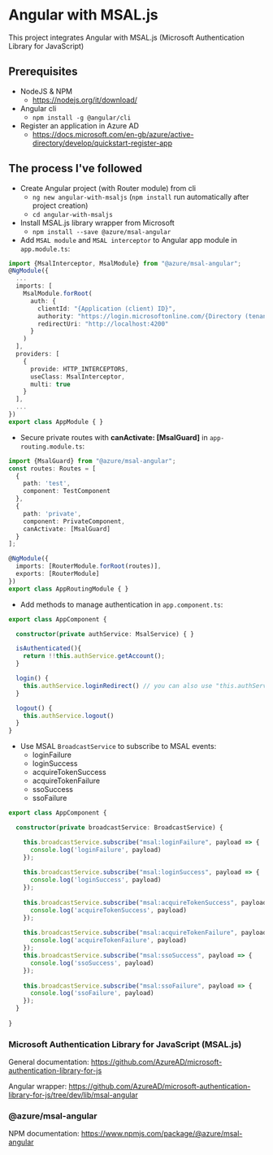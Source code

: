 # Angular with MSAL.js
This project integrates Angular with MSAL.js (Microsoft Authentication Library for JavaScript)

## Prerequisites
- NodeJS & NPM
    -  https://nodejs.org/it/download/
- Angular cli
    - `npm install -g @angular/cli`
- Register an application in Azure AD
    - https://docs.microsoft.com/en-gb/azure/active-directory/develop/quickstart-register-app

## The process I've followed
- Create Angular project (with Router module) from cli 
    - `ng new angular-with-msaljs` (`npm install` run automatically after project creation)
    - `cd angular-with-msaljs`
- Install MSAL.js library wrapper from Microsoft
    - `npm install --save @azure/msal-angular`
- Add `MSAL module` and `MSAL interceptor` to Angular app module in `app.module.ts`:
```typescript
import {MsalInterceptor, MsalModule} from "@azure/msal-angular";
@NgModule({
  ...
  imports: [
    MsalModule.forRoot(
      auth: {
        clientId: "{Application (client) ID}",
        authority: "https://login.microsoftonline.com/{Directory (tenant) ID}",
        redirectUri: "http://localhost:4200"
      }
    )
  ],
  providers: [
    {
      provide: HTTP_INTERCEPTORS,
      useClass: MsalInterceptor,
      multi: true
    }
  ],
  ...
})
export class AppModule { }
``` 
- Secure private routes with **canActivate: [MsalGuard]** in `app-routing.module.ts`:
```typescript
import {MsalGuard} from "@azure/msal-angular";
const routes: Routes = [
  {
    path: 'test',
    component: TestComponent
  },
  {
    path: 'private',
    component: PrivateComponent,
    canActivate: [MsalGuard]
  }
];

@NgModule({
  imports: [RouterModule.forRoot(routes)],
  exports: [RouterModule]
})
export class AppRoutingModule { }
```
- Add methods to manage authentication in `app.component.ts`:
```typescript
export class AppComponent {

  constructor(private authService: MsalService) { }

  isAuthenticated(){
    return !!this.authService.getAccount();  
  }

  login() {
    this.authService.loginRedirect() // you can also use "this.authService.loginPopup()"
  }

  logout() {
    this.authService.logout()
  }
}
```
- Use MSAL `BroadcastService` to subscribe to MSAL events:
    - loginFailure
    - loginSuccess
    - acquireTokenSuccess
    - acquireTokenFailure
    - ssoSuccess
    - ssoFailure
```typescript
export class AppComponent {

  constructor(private broadcastService: BroadcastService) {

    this.broadcastService.subscribe("msal:loginFailure", payload => {
      console.log('loginFailure', payload)
    });
    
    this.broadcastService.subscribe("msal:loginSuccess", payload => {
      console.log('loginSuccess', payload)
    });
    
    this.broadcastService.subscribe("msal:acquireTokenSuccess", payload => {
      console.log('acquireTokenSuccess', payload)
    });
    
    this.broadcastService.subscribe("msal:acquireTokenFailure", payload => {
      console.log('acquireTokenFailure', payload)
    });
    this.broadcastService.subscribe("msal:ssoSuccess", payload => {
      console.log('ssoSuccess', payload)
    });
    
    this.broadcastService.subscribe("msal:ssoFailure", payload => {
      console.log('ssoFailure', payload)
    });
  }
  
}
```

### Microsoft Authentication Library for JavaScript (MSAL.js)
General documentation: https://github.com/AzureAD/microsoft-authentication-library-for-js

Angular wrapper: https://github.com/AzureAD/microsoft-authentication-library-for-js/tree/dev/lib/msal-angular

### @azure/msal-angular
NPM documentation: https://www.npmjs.com/package/@azure/msal-angular